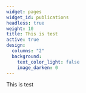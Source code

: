 ```yaml
---
widget: pages
widget_id: publications
headless: true
weight: 10
title: This is test
active: true
design:
  columns: "2"
  background:
    text_color_light: false
    image_darken: 0
---
```

T﻿his is test